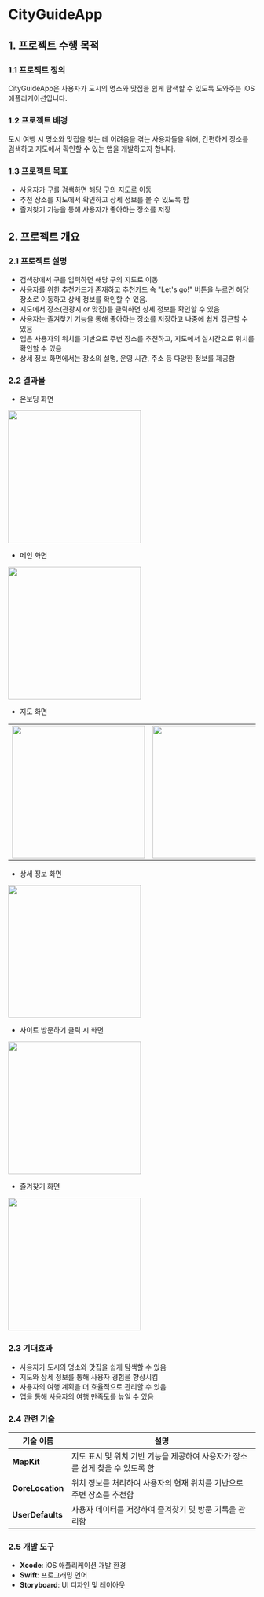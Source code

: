 # CityGuideApp

## 1. 프로젝트 수행 목적
### 1.1 프로젝트 정의
CityGuideApp은 사용자가 도시의 명소와 맛집을 쉽게 탐색할 수 있도록 도와주는 iOS 애플리케이션입니다.

### 1.2 프로젝트 배경
도시 여행 시 명소와 맛집을 찾는 데 어려움을 겪는 사용자들을 위해, 간편하게 장소를 검색하고 지도에서 확인할 수 있는 앱을 개발하고자 합니다.

### 1.3 프로젝트 목표
- 사용자가 구를 검색하면 해당 구의 지도로 이동
- 추천 장소를 지도에서 확인하고 상세 정보를 볼 수 있도록 함
- 즐겨찾기 기능을 통해 사용자가 좋아하는 장소를 저장

## 2. 프로젝트 개요
### 2.1 프로젝트 설명
- 검색창에서 구를 입력하면 해당 구의 지도로 이동
- 사용자를 위한 추천카드가 존재하고 추천카드 속 "Let's go!" 버튼을 누르면 해당 장소로 이동하고 상세 정보를 확인할 수 있음.
- 지도에서 장소(관광지 or 맛집)를 클릭하면 상세 정보를 확인할 수 있음
- 사용자는 즐겨찾기 기능을 통해 좋아하는 장소를 저장하고 나중에 쉽게 접근할 수 있음
- 앱은 사용자의 위치를 기반으로 주변 장소를 추천하고, 지도에서 실시간으로 위치를 확인할 수 있음
- 상세 정보 화면에서는 장소의 설명, 운영 시간, 주소 등 다양한 정보를 제공함

### 2.2 결과물
- 온보딩 화면
<img src="https://github.com/user-attachments/assets/2ae46630-e1e6-43ed-9c94-c306d9efea40" width="270">



- 메인 화면
<img src="https://github.com/user-attachments/assets/aa781b6f-258c-4651-a867-b23c199c3c28" width="270">



- 지도 화면
<table><tr>
<td><img src="https://github.com/user-attachments/assets/673f3ce1-7b47-4da2-929c-41d3c2d4bbd5" width="270"></td>
<td><img src="https://github.com/user-attachments/assets/a0ce409a-2f2a-4d2e-9b9a-4c82902eaeba" width="270"></td>
<td><img src="https://github.com/user-attachments/assets/39b109e0-3d15-4428-831d-b7cc9eecc180" width="270"></td>
</tr></table>



- 상세 정보 화면
<img src="https://github.com/user-attachments/assets/bfb02b77-3eb0-4b57-971a-5a189bdf299a" width="270">



- 사이트 방문하기 클릭 시 화면
<img src="https://github.com/user-attachments/assets/196fbda4-246a-4ea5-a860-d2f652cae266" width="270">



- 즐겨찾기 화면
<img src="https://github.com/user-attachments/assets/ebd132a5-be3f-47c8-a2a0-090639eed32d" width="270">



### 2.3 기대효과
- 사용자가 도시의 명소와 맛집을 쉽게 탐색할 수 있음
- 지도와 상세 정보를 통해 사용자 경험을 향상시킴
- 사용자의 여행 계획을 더 효율적으로 관리할 수 있음
- 앱을 통해 사용자의 여행 만족도를 높일 수 있음

### 2.4 관련 기술
| 기술 이름 | 설명 |
|-----------|------|
| **MapKit** | 지도 표시 및 위치 기반 기능을 제공하여 사용자가 장소를 쉽게 찾을 수 있도록 함 |
| **CoreLocation** | 위치 정보를 처리하여 사용자의 현재 위치를 기반으로 주변 장소를 추천함 |
| **UserDefaults** | 사용자 데이터를 저장하여 즐겨찾기 및 방문 기록을 관리함 |

### 2.5 개발 도구
- **Xcode**: iOS 애플리케이션 개발 환경
- **Swift**: 프로그래밍 언어
- **Storyboard**: UI 디자인 및 레이아웃
